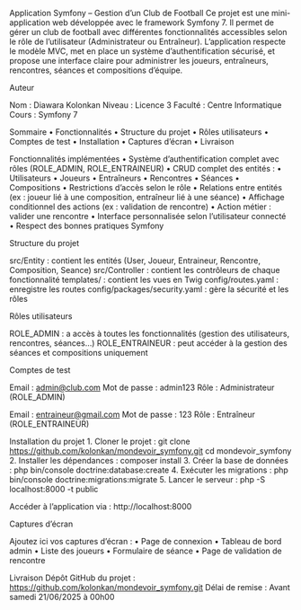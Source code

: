 Application Symfony – Gestion d’un Club de Football
Ce projet est une mini-application web développée avec le framework Symfony 7. Il permet de gérer un club de football avec différentes fonctionnalités accessibles selon le rôle de l’utilisateur (Administrateur ou Entraîneur). L’application respecte le modèle MVC, met en place un système d’authentification sécurisé, et propose une interface claire pour administrer les joueurs, entraîneurs, rencontres, séances et compositions d’équipe.

Auteur

Nom : Diawara Kolonkan
Niveau : Licence 3
Faculté : Centre Informatique
Cours : Symfony 7

Sommaire
	•	Fonctionnalités
	•	Structure du projet
	•	Rôles utilisateurs
	•	Comptes de test
	•	Installation
	•	Captures d’écran
	•	Livraison

Fonctionnalités implémentées
	•	Système d’authentification complet avec rôles (ROLE_ADMIN, ROLE_ENTRAINEUR)
	•	CRUD complet des entités :
	•	Utilisateurs
	•	Joueurs
	•	Entraîneurs
	•	Rencontres
	•	Séances
	•	Compositions
	•	Restrictions d’accès selon le rôle
	•	Relations entre entités (ex : joueur lié à une composition, entraîneur lié à une séance)
	•	Affichage conditionnel des actions (ex : validation de rencontre)
	•	Action métier : valider une rencontre
	•	Interface personnalisée selon l’utilisateur connecté
	•	Respect des bonnes pratiques Symfony

Structure du projet

src/Entity : contient les entités (User, Joueur, Entraineur, Rencontre, Composition, Seance)
src/Controller : contient les contrôleurs de chaque fonctionnalité
templates/ : contient les vues en Twig
config/routes.yaml : enregistre les routes
config/packages/security.yaml : gère la sécurité et les rôles

Rôles utilisateurs

ROLE_ADMIN : a accès à toutes les fonctionnalités (gestion des utilisateurs, rencontres, séances…)
ROLE_ENTRAINEUR : peut accéder à la gestion des séances et compositions uniquement

Comptes de test

Email : admin@club.com
Mot de passe : admin123
Rôle : Administrateur (ROLE_ADMIN)

Email : entraineur@gmail.com
Mot de passe : 123
Rôle : Entraîneur (ROLE_ENTRAINEUR)

Installation du projet
	1.	Cloner le projet :
git clone https://github.com/kolonkan/mondevoir_symfony.git
cd mondevoir_symfony
	2.	Installer les dépendances :
composer install
	3.	Créer la base de données :
php bin/console doctrine:database:create
	4.	Exécuter les migrations :
php bin/console doctrine:migrations:migrate
	5.	Lancer le serveur :
php -S localhost:8000 -t public

Accéder à l’application via :
http://localhost:8000

Captures d’écran

Ajoutez ici vos captures d’écran :
	•	Page de connexion
	•	Tableau de bord admin
	•	Liste des joueurs
	•	Formulaire de séance
	•	Page de validation de rencontre

Livraison
Dépôt GitHub du projet : https://github.com/kolonkan/mondevoir_symfony.git
Délai de remise : Avant samedi 21/06/2025 à 00h00
